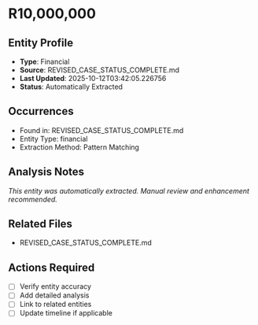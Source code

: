 # R10,000,000

## Entity Profile
- **Type**: Financial
- **Source**: REVISED_CASE_STATUS_COMPLETE.md
- **Last Updated**: 2025-10-12T03:42:05.226756
- **Status**: Automatically Extracted

## Occurrences
- Found in: REVISED_CASE_STATUS_COMPLETE.md
- Entity Type: financial
- Extraction Method: Pattern Matching

## Analysis Notes
*This entity was automatically extracted. Manual review and enhancement recommended.*

## Related Files
- REVISED_CASE_STATUS_COMPLETE.md

## Actions Required
- [ ] Verify entity accuracy
- [ ] Add detailed analysis
- [ ] Link to related entities
- [ ] Update timeline if applicable

